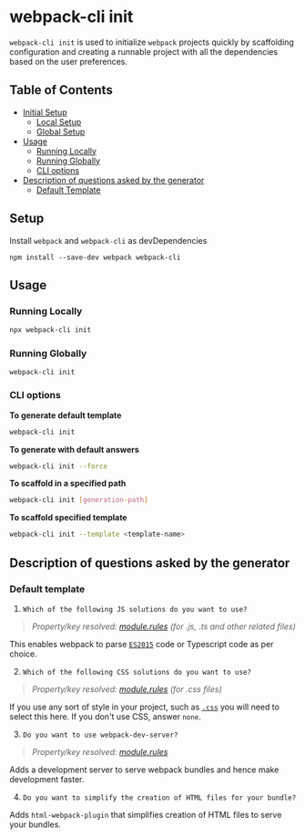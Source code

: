 # webpack-cli init

`webpack-cli init` is used to initialize `webpack` projects quickly by scaffolding configuration and creating a runnable project with all the dependencies based on the user preferences.

## Table of Contents

-   [Initial Setup](#initial-setup)
    -   [Local Setup](#local-setup)
    -   [Global Setup](#global-setup)
-   [Usage](#usage)
    -   [Running Locally](#running-locally)
    -   [Running Globally](#running-globally)
    -   [CLI options](#cli-options)
-   [Description of questions asked by the generator](#description-of-questions-asked-by-the-generator)
    -   [Default Template](#default-template)

## Setup

Install `webpack` and `webpack-cli` as devDependencies

```shell
npm install --save-dev webpack webpack-cli
```

## Usage

### Running Locally

```bash
npx webpack-cli init
```

### Running Globally

```shell
webpack-cli init
```

### CLI options

**To generate default template**

```bash
webpack-cli init
```

**To generate with default answers**

```bash
webpack-cli init --force
```

**To scaffold in a specified path**

```bash
webpack-cli init [generation-path]
```

**To scaffold specified template**

```bash
webpack-cli init --template <template-name>
```

## Description of questions asked by the generator

### Default template

1. `Which of the following JS solutions do you want to use?`

> _Property/key resolved: [module.rules](https://webpack.js.org/configuration/module/#module-rules) (for .js, .ts and other related files)_

This enables webpack to parse [`ES2015`](https://babeljs.io/learn-es2015/) code or Typescript code as per choice.

2. `Which of the following CSS solutions do you want to use?`

> _Property/key resolved: [module.rules](https://webpack.js.org/configuration/module/#module-rules) (for .css files)_

If you use any sort of style in your project, such as [`.css`](https://developer.mozilla.org/en-US/docs/Web/CSS) you will need to select this here. If you don't use CSS, answer `none`.

3. `Do you want to use webpack-dev-server?`

> _Property/key resolved: [module.rules](https://webpack.js.org/configuration/dev-server/)_

Adds a development server to serve webpack bundles and hence make development faster.

4. `Do you want to simplify the creation of HTML files for your bundle?`

Adds `html-webpack-plugin` that simplifies creation of HTML files to serve your bundles.

